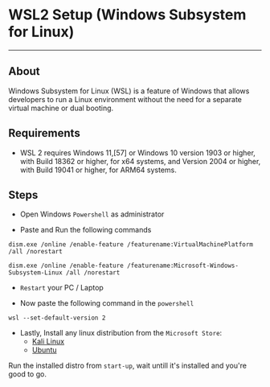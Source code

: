 # WSL2 Setup (Windows Subsystem for Linux)
---

## About
Windows Subsystem for Linux (WSL) is a feature of Windows that allows developers to run a Linux environment without the need for a separate virtual machine or dual booting.

## Requirements
* WSL 2 requires Windows 11,[57] or Windows 10 version 1903 or higher, with Build 18362 or higher, for x64 systems, and Version 2004 or higher, with Build 19041 or higher, for ARM64 systems.

## Steps

* Open Windows `Powershell` as administrator

* Paste and Run the following commands
```
dism.exe /online /enable-feature /featurename:VirtualMachinePlatform /all /norestart
```
```
dism.exe /online /enable-feature /featurename:Microsoft-Windows-Subsystem-Linux /all /norestart
```
* `Restart` your PC / Laptop

* Now paste the following command in the `powershell`
```
wsl --set-default-version 2
```
* Lastly, Install any linux distribution from the `Microsoft Store`:
  * [Kali Linux](https://apps.microsoft.com/store/detail/kali-linux/9PKR34TNCV07?hl=en-pk&gl=pk&ref=hackernoon.com&rtc=1)
  * [Ubuntu](https://apps.microsoft.com/store/detail/ubuntu/9PDXGNCFSCZV)


Run the installed distro from `start-up`, wait untill it's installed and you're good to go.
